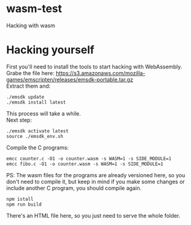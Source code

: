 # wasm-test
Hacking with wasm

# Hacking yourself
First you'll need to install the tools to start hacking with WebAssembly.  
Grabe the file here: https://s3.amazonaws.com/mozilla-games/emscripten/releases/emsdk-portable.tar.gz  
Extract them and:  
```
./emsdk update
./emsdk install latest
```
This process will take a while.  
Next step:  
```
./emsdk activate latest
source ./emsdk_env.sh
```

Compile the C programs:  
```
emcc counter.c -O1 -o counter.wasm -s WASM=1 -s SIDE_MODULE=1
emcc fibo.c -O1 -o counter.wasm -s WASM=1 -s SIDE_MODULE=1
```
PS: The wasm files for the programs are already versioned here, so you don't need to compile it, but keep in mind if you make some changes or include another C program, you should compile again.  

```
npm istall
npm run build
```

There's an HTML file here, so you just need to serve the whole folder.  

